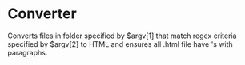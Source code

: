 # Converter

Converts files in folder specified by $argv[1] that match regex criteria specified by $argv[2] to HTML and ensures all .html file have <td>'s with paragraphs.
